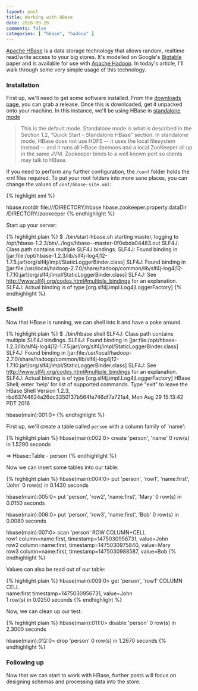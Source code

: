 ```yaml
---
layout: post
title: Working with HBase
date: 2016-09-28
comments: false
categories: [ "hbase", "hadoop" ]
---
```


[Apache HBase](https://hbase.apache.org/) is a data storage technology that allows random, realtime read/write access to your big stores. It's modelled on Google's [Bigtable](http://research.google.com/archive/bigtable.html) paper and is available for use with [Apache Hadoop](http://hadoop.apache.org/). In today's article, I'll walk through some very simple usage of this technology.

### Installation

First up, we'll need to get some software installed. From the [downloads page](http://www.apache.org/dyn/closer.cgi/hbase/), you can grab a release. Once this is downloaded, get it unpacked onto your machine. In this instance, we'll be using HBase in [standalone mode](http://archive.cloudera.com/cdh5/cdh/5/hbase-0.98.6-cdh5.3.4/book/standalone_dist.html)

>This is the default mode. Standalone mode is what is described in the Section 1.2, “Quick Start - Standalone HBase” section. In standalone mode, HBase does not use HDFS -- it uses the local filesystem instead -- and it runs all HBase daemons and a local ZooKeeper all up in the same JVM. Zookeeper binds to a well known port so clients may talk to HBase.

If you need to perform any further configuration, the `/conf` folder holds the xml files required. To put your root folders into more sane places, you can change the values of `conf/hbase-site.xml`:

{% highlight xml %}
<?xml version="1.0"?>
<?xml-stylesheet type="text/xsl" href="configuration.xsl"?>
<configuration>
  <property>
    <name>hbase.rootdir</name>
    <value>file:///DIRECTORY/hbase</value>
  </property>
  <property>
    <name>hbase.zookeeper.property.dataDir</name>
    <value>/DIRECTORY/zookeeper</value>
  </property>
</configuration>
{% endhighlight %}

Start up your server:

{% highlight plain %}
$ ./bin/start-hbase.sh 
starting master, logging to /opt/hbase-1.2.3/bin/../logs/hbase--master-0f0ebda04483.out
SLF4J: Class path contains multiple SLF4J bindings.
SLF4J: Found binding in [jar:file:/opt/hbase-1.2.3/lib/slf4j-log4j12-1.7.5.jar!/org/slf4j/impl/StaticLoggerBinder.class]
SLF4J: Found binding in [jar:file:/usr/local/hadoop-2.7.0/share/hadoop/common/lib/slf4j-log4j12-1.7.10.jar!/org/slf4j/impl/StaticLoggerBinder.class]
SLF4J: See http://www.slf4j.org/codes.html#multiple_bindings for an explanation.
SLF4J: Actual binding is of type [org.slf4j.impl.Log4jLoggerFactory]
{% endhighlight %}

### Shell!

Now that HBase is running, we can shell into it and have a poke around.

{% highlight plain %}
$ ./bin/hbase shell
SLF4J: Class path contains multiple SLF4J bindings.
SLF4J: Found binding in [jar:file:/opt/hbase-1.2.3/lib/slf4j-log4j12-1.7.5.jar!/org/slf4j/impl/StaticLoggerBinder.class]
SLF4J: Found binding in [jar:file:/usr/local/hadoop-2.7.0/share/hadoop/common/lib/slf4j-log4j12-1.7.10.jar!/org/slf4j/impl/StaticLoggerBinder.class]
SLF4J: See http://www.slf4j.org/codes.html#multiple_bindings for an explanation.
SLF4J: Actual binding is of type [org.slf4j.impl.Log4jLoggerFactory]
HBase Shell; enter 'help<RETURN>' for list of supported commands.
Type "exit<RETURN>" to leave the HBase Shell
Version 1.2.3, rbd63744624a26dc3350137b564fe746df7a721a4, Mon Aug 29 15:13:42 PDT 2016

hbase(main):001:0> 
{% endhighlight %}

First up, we'll create a table called `person` with a column family of `name':

{% highlight plain %}
hbase(main):002:0> create 'person', 'name'
0 row(s) in 1.5290 seconds

=> Hbase::Table - person
{% endhighlight %}

Now we can insert some tables into our table:

{% highlight plain %}
hbase(main):004:0> put 'person', 'row1', 'name:first', 'John'
0 row(s) in 0.1430 seconds

hbase(main):005:0> put 'person', 'row2', 'name:first', 'Mary'
0 row(s) in 0.0150 seconds

hbase(main):006:0> put 'person', 'row3', 'name:first', 'Bob'
0 row(s) in 0.0080 seconds

hbase(main):007:0> scan 'person'
ROW                   COLUMN+CELL                                               
 row1                 column=name:first, timestamp=1475030956731, value=John    
 row2                 column=name:first, timestamp=1475030975840, value=Mary    
 row3                 column=name:first, timestamp=1475030988587, value=Bob
{% endhighlight %}

Values can also be read out of our table:

{% highlight plain %}
hbase(main):009:0> get 'person', 'row1'
COLUMN                CELL                                                      
 name:first           timestamp=1475030956731, value=John                       
1 row(s) in 0.0250 seconds
{% endhighlight %}

Now, we can clean up our test:

{% highlight plain %}
hbase(main):011:0> disable 'person'
0 row(s) in 2.3000 seconds

hbase(main):012:0> drop 'person'
0 row(s) in 1.2670 seconds
{% endhighlight %}

### Following up

Now that we can start to work with HBase, further posts will focus on designing schemas and processing data into the store.


